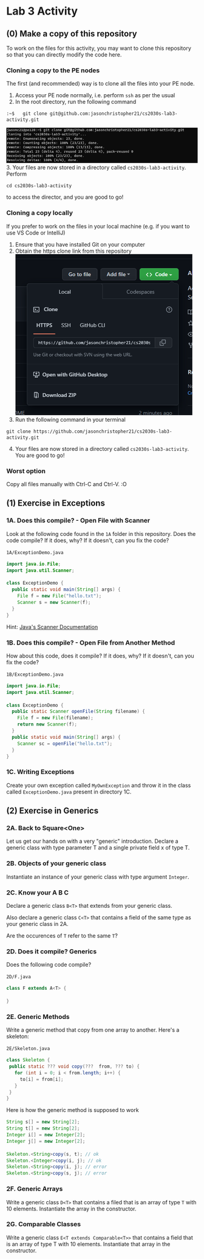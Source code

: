 # Lab 3 Activity

## (0) Make a copy of this repository

To work on the files for this activity, you may want to clone this repository so that you can directly modify the code here.

### Cloning a copy to the PE nodes

The first (and recommended) way is to clone all the files into your PE node.

1. Access your PE node normally, i.e. perform `ssh` as per the usual
2. In the root directory, run the following command
```
:~$   git clone git@github.com:jasonchristopher21/cs2030s-lab3-activity.git
```
![](./util-images/git-clone.PNG)
3. Your files are now stored in a directory called `cs2030s-lab3-activity`. Perform 
```
cd cs2030s-lab3-activity
```
to access the director, and you are good to go!

### Cloning a copy locally

If you prefer to work on the files in your local machine (e.g. if you want to use VS Code or IntelliJ)

1. Ensure that you have installed Git on your computer
2. Obtain the https clone link from this repository
![](./util-images/clone-option.png)
3. Run the following command in your terminal
```
git clone https://github.com/jasonchristopher21/cs2030s-lab3-activity.git
```
4. Your files are now stored in a directory called `cs2030s-lab3-activity`. You are good to go!

### Worst option

Copy all files manually with Ctrl-C and Ctrl-V. :O

## (1) Exercise in Exceptions

### 1A. Does this compile? - Open File with Scanner

Look at the following code found in the `1A` folder in this repository. Does the code compile?
If it does, why? If it doesn't, can you fix the code?

`1A/ExceptionDemo.java`

```java
import java.io.File;
import java.util.Scanner;

class ExceptionDemo {
  public static void main(String[] args) {
	File f = new File("hello.txt");
	Scanner s = new Scanner(f);
  }
}
```

Hint: [Java's Scanner Documentation](https://docs.oracle.com/javase/7/docs/api/java/util/Scanner.html#Scanner(java.io.File))

### 1B. Does this compile? - Open File from Another Method

How about this code, does it compile? If it does, why? If it doesn't, can you fix the code?

`1B/ExceptionDemo.java`

```java
import java.io.File;
import java.util.Scanner;

class ExceptionDemo {
  public static Scanner openFile(String filename) {
    File f = new File(filename);
    return new Scanner(f);
  }
  public static void main(String[] args) {
    Scanner sc = openFile("hello.txt");
  }
}
```

### 1C. Writing Exceptions

Create your own exception called `MyOwnException` and throw it in the class called `ExceptionDemo.java` present in directory 1C.

## (2) Exercise in Generics

### 2A. Back to Square&lt;One&gt;

Let us get our hands on with a very "generic" introduction. Declare a generic class with type parameter T and a single private field x of type T.

### 2B. Objects of your generic class

Instantiate an instance of your generic class with type argument `Integer`.

### 2C. Know your A B C

Declare a generic class `B<T>` that extends from your generic class.

Also declare a generic class `C<T>` that contains a field of the same type as your generic class in 2A. 

Are the occurences of `T` refer to the same `T`?

### 2D. Does it compile? Generics

Does the following code compile?

`2D/F.java`

```java
class F extends A<T> {

}
```

### 2E. Generic Methods

Write a generic method that copy from one array to another. Here's a skeleton:

`2E/Skeleton.java`

```java
class Skeleton { 
 public static ??? void copy(???  from, ??? to) {
   for (int i = 0; i < from.length; i++) {
	 to[i] = from[i];
   }
 }
}
```

Here is how the generic method is supposed to work

```java
String s[] = new String[2];
String t[] = new String[2];
Integer i[] = new Integer[2];
Integer j[] = new Integer[2];

Skeleton.<String>copy(s, t); // ok
Skeleton.<Integer>copy(i, j); // ok
Skeleton.<String>copy(i, j); // error
Skeleton.<String>copy(s, j); // error
```

### 2F. Generic Arrays

Write a generic class `D<T>` that contains a filed that is an array of type `T` with 10 elements. Instantiate the array in the constructor.

### 2G. Comparable Classes

Write a generic class `E<T extends Comparable<T>>` that contains a field that is an array of type T with 10 elements. Instantiate that array in the constructor.